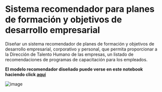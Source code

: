 # Sistema recomendador para planes de formación y objetivos de desarrollo empresarial

Diseñar un sistema recomendador de planes de formación y objetivos de desarrollo empresarial, corporativo y personal, que permita proporcionar a la Dirección de Talento Humano de las empresas, un listado de recomendaciones de programas de capacitación para los empleados.

**El modelo recomendador diseñado puede verse en este notebook haciendo click [aquí](https://nbviewer.org/github/juli-amezquita/recommender-systems/blob/main/Modelo_Sistema_Recomendador_F.ipynb#topic=15&lambda=1&term=>)**


![image](https://github.com/juli-amezquita/recommender-systems/assets/77032671/c0a019ea-9d5e-41c4-968c-19363824e1c2)


